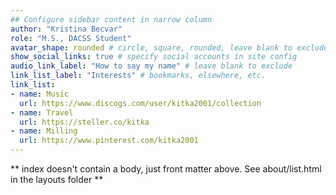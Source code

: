 ```yaml
---
## Configure sidebar content in narrow column
author: "Kristina Becvar"
role: "M.S., DACSS Student"
avatar_shape: rounded # circle, square, rounded, leave blank to exclude
show_social_links: true # specify social accounts in site config
audio_link_label: "How to say my name" # leave blank to exclude
link_list_label: "Interests" # bookmarks, elsewhere, etc.
link_list:
- name: Music
  url: https://www.discogs.com/user/kitka2001/collection
- name: Travel
  url: https://steller.co/kitka
- name: Milling
  url: https://www.pinterest.com/kitka2001
---
```


** index doesn't contain a body, just front matter above.
See about/list.html in the layouts folder **